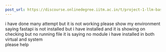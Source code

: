 ```yaml
---
post_url: https://discourse.onlinedegree.iitm.ac.in/t/project-1-llm-based-automation-agent-discussion-thread-tds-jan-2025/164277/599
---
```

i have done many attempt but it is not working please show my environment saying fastapi is not installed but i have installed and it is showing on checking but no running file it is saying no module i have installed in both virtual and system  
please help